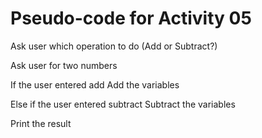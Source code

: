 # Pseudo-code for Activity 05

Ask user which operation to do (Add or Subtract?)

Ask user for two numbers

If the user entered add
    Add the variables

Else if the user entered subtract
    Subtract the variables

Print the result